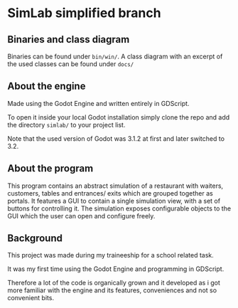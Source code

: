 # SimLab simplified branch

## Binaries and class diagram

Binaries can be found under `bin/win/`.
A class diagram with an excerpt of the used classes can be found under `docs/`

## About the engine

Made using the Godot Engine and written entirely in GDScript.

To open it inside your local Godot installation simply clone the repo and add the directory `simlab/` to your project list.

Note that the used version of Godot was 3.1.2 at first and later switched to 3.2.

## About the program

This program contains an abstract simulation of a restaurant with waiters, customers, tables and entrances/ exits which are grouped together as portals.
It features a GUI to contain a single simulation view, with a set of buttons for controlling it.
The simulation exposes configurable objects to the GUI which the user can open and configure freely.

## Background

This project was made during my traineeship for a school related task.

It was my first time using the Godot Engine and programming in GDScript.

Therefore a lot of the code is organically grown and it developed as i got more familiar with the engine and its features, conveniences and not so convenient bits.
